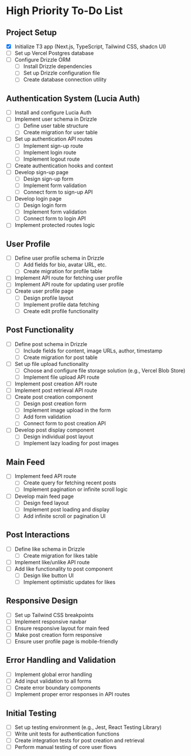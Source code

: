 # High Priority To-Do List

## Project Setup

- [x] Initialize T3 app (Next.js, TypeScript, Tailwind CSS, shadcn UI)
- [ ] Set up Vercel Postgres database
- [ ] Configure Drizzle ORM
  - [ ] Install Drizzle dependencies
  - [ ] Set up Drizzle configuration file
  - [ ] Create database connection utility

## Authentication System (Lucia Auth)

- [ ] Install and configure Lucia Auth
- [ ] Implement user schema in Drizzle
  - [ ] Define user table structure
  - [ ] Create migration for user table
- [ ] Set up authentication API routes
  - [ ] Implement sign-up route
  - [ ] Implement login route
  - [ ] Implement logout route
- [ ] Create authentication hooks and context
- [ ] Develop sign-up page
  - [ ] Design sign-up form
  - [ ] Implement form validation
  - [ ] Connect form to sign-up API
- [ ] Develop login page
  - [ ] Design login form
  - [ ] Implement form validation
  - [ ] Connect form to login API
- [ ] Implement protected routes logic

## User Profile

- [ ] Define user profile schema in Drizzle
  - [ ] Add fields for bio, avatar URL, etc.
  - [ ] Create migration for profile table
- [ ] Implement API route for fetching user profile
- [ ] Implement API route for updating user profile
- [ ] Create user profile page
  - [ ] Design profile layout
  - [ ] Implement profile data fetching
  - [ ] Create edit profile functionality

## Post Functionality

- [ ] Define post schema in Drizzle
  - [ ] Include fields for content, image URLs, author, timestamp
  - [ ] Create migration for post table
- [ ] Set up file upload functionality
  - [ ] Choose and configure file storage solution (e.g., Vercel Blob Store)
  - [ ] Implement file upload API route
- [ ] Implement post creation API route
- [ ] Implement post retrieval API route
- [ ] Create post creation component
  - [ ] Design post creation form
  - [ ] Implement image upload in the form
  - [ ] Add form validation
  - [ ] Connect form to post creation API
- [ ] Develop post display component
  - [ ] Design individual post layout
  - [ ] Implement lazy loading for post images

## Main Feed

- [ ] Implement feed API route
  - [ ] Create query for fetching recent posts
  - [ ] Implement pagination or infinite scroll logic
- [ ] Develop main feed page
  - [ ] Design feed layout
  - [ ] Implement post loading and display
  - [ ] Add infinite scroll or pagination UI

## Post Interactions

- [ ] Define like schema in Drizzle
  - [ ] Create migration for likes table
- [ ] Implement like/unlike API route
- [ ] Add like functionality to post component
  - [ ] Design like button UI
  - [ ] Implement optimistic updates for likes

## Responsive Design

- [ ] Set up Tailwind CSS breakpoints
- [ ] Implement responsive navbar
- [ ] Ensure responsive layout for main feed
- [ ] Make post creation form responsive
- [ ] Ensure user profile page is mobile-friendly

## Error Handling and Validation

- [ ] Implement global error handling
- [ ] Add input validation to all forms
- [ ] Create error boundary components
- [ ] Implement proper error responses in API routes

## Initial Testing

- [ ] Set up testing environment (e.g., Jest, React Testing Library)
- [ ] Write unit tests for authentication functions
- [ ] Create integration tests for post creation and retrieval
- [ ] Perform manual testing of core user flows
